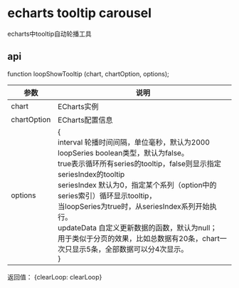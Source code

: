# echarts tooltip carousel
echarts中tooltip自动轮播工具

## api
function loopShowTooltip (chart, chartOption, options);

| 参数         |说明                                  |
|--------------|-------------------------------------|
| chart        |    ECharts实例                       |
| chartOption  |    ECharts配置信息                   |
|options|    {<br>interval    轮播时间间隔，单位毫秒，默认为2000<br>loopSeries  boolean类型，默认为false。<br>true表示循环所有series的tooltip，false则显示指定seriesIndex的tooltip<br>seriesIndex 默认为0，指定某个系列（option中的series索引）循环显示tooltip，<br>当loopSeries为true时，从seriesIndex系列开始执行。<br>updateData  自定义更新数据的函数，默认为null；<br>用于类似于分页的效果，比如总数据有20条，chart一次只显示5条，全部数据可以分4次显示。<br>}|
返回值：
{clearLoop: clearLoop}
